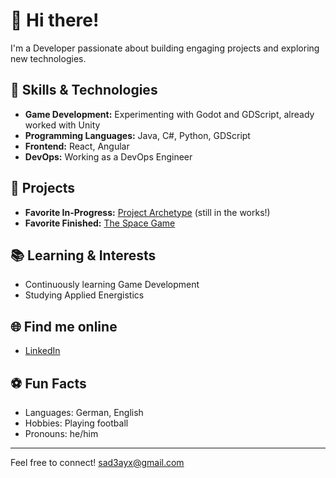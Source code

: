 # 👋 Hi there!

I'm a Developer passionate about building engaging projects and exploring new technologies.

## 🚀 Skills & Technologies

- **Game Development:** Experimenting with Godot and GDScript, already worked with Unity
- **Programming Languages:** Java, C#, Python, GDScript
- **Frontend:** React, Angular
- **DevOps:** Working as a DevOps Engineer

## 💼 Projects

- **Favorite In-Progress:** [Project Archetype](#) (still in the works!)
- **Favorite Finished:** [The Space Game](#)

## 📚 Learning & Interests

- Continuously learning Game Development
- Studying Applied Energistics

## 🌐 Find me online

- [LinkedIn]([https://www.linkedin.com/in/dummy-link](https://www.linkedin.com/in/jan-hamer/))

## ⚽ Fun Facts

- Languages: German, English
- Hobbies: Playing football
- Pronouns: he/him

---
Feel free to connect!
sad3ayx@gmail.com

<!---
Sadeayx/Sadeayx is a ✨ special ✨ repository because its `README.md` (this file) appears on your GitHub profile.
You can click the Preview link to take a look at your changes.
--->

